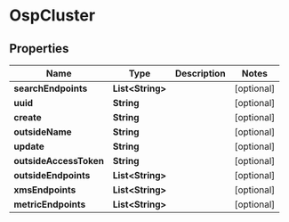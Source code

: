 # OspCluster

## Properties
Name | Type | Description | Notes
------------ | ------------- | ------------- | -------------
**searchEndpoints** | **List&lt;String&gt;** |  |  [optional]
**uuid** | **String** |  |  [optional]
**create** | **String** |  |  [optional]
**outsideName** | **String** |  |  [optional]
**update** | **String** |  |  [optional]
**outsideAccessToken** | **String** |  |  [optional]
**outsideEndpoints** | **List&lt;String&gt;** |  |  [optional]
**xmsEndpoints** | **List&lt;String&gt;** |  |  [optional]
**metricEndpoints** | **List&lt;String&gt;** |  |  [optional]
